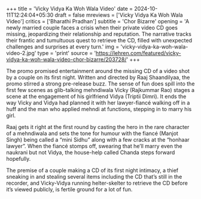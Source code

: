 +++
title = 'Vicky Vidya Ka Woh Wala Video'
date = 2024-10-11T12:24:04+05:30
draft = false
mreviews = ['Vicky Vidya Ka Woh Wala Video']
critics = ['Bharathi Pradhan']
subtitle = 'Chor Bizarre'
opening = 'A newly married couple faces a crisis when their private video CD goes missing, jeopardizing their relationship and reputation. The narrative tracks their frantic and tumultuous quest to retrieve the CD, filled with unexpected challenges and surprises at every turn.'
img = 'vicky-vidya-ka-woh-wala-video-2.jpg'
type = 'print'
source = 'https://lehren.com/featured/vicky-vidya-ka-woh-wala-video-chor-bizarre/203728/'
+++

The promo promised entertainment around the missing CD of a video shot by a couple on its first night. Written and directed by Raaj Shaandilyaa, the promo stirred a strong pre-release buzz. The sense of fun does spill into the first few scenes as glib-talking mehndiwala Vicky (Rajkummar Rao) stages a scene at the engagement of his girlfriend Vidya (Triptii Dimri). It ends the way Vicky and Vidya had planned it with her lawyer-fiancé walking off in a huff and the man who applied mehndi at functions, stepping in to marry his girl.

Raaj gets it right at the first round by casting the hero in the rare character of a mehndiwala and sets the tone for humour with the fiancé (Manjot Singh) being called a “mini Sidhu” along with a few cracks at the “honhaar lawyer”. When the fiancé stomps off, swearing that he’ll marry even the naukrani but not Vidya, the house-help called Chanda steps forward hopefully.

The premise of a couple making a CD of its first night intimacy, a thief sneaking in and stealing several items including the CD that’s still in the recorder, and Vicky-Vidya running helter-skelter to retrieve the CD before it’s viewed publicly, is fertile ground for a lot of fun.
